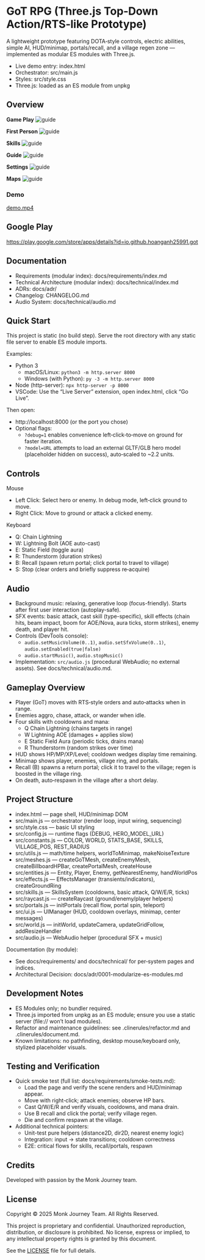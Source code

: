 # GoT RPG (Three.js Top‑Down Action/RTS‑like Prototype)

A lightweight prototype featuring DOTA‑style controls, electric abilities, simple AI, HUD/minimap, portals/recall, and a village regen zone — implemented as modular ES modules with Three.js.

- Live demo entry: index.html
- Orchestrator: src/main.js
- Styles: src/style.css
- Three.js: loaded as an ES module from unpkg

## Overview

**Game Play**
![guide](./images/got-guide.jpeg)

**First Person**
![guide](./images/got-first-person.jpeg)

**Skills**
![guide](./images/got-skills.jpeg)

**Guide**
![guide](./images/got-guide.jpeg)

**Settings**
![guide](./images/got-settings.jpeg)

**Maps**
![guide](./images/got-maps.jpeg)

### Demo

[demo.mp4](demo.mp4)

## Google Play

https://play.google.com/store/apps/details?id=io.github.hoanganh25991.got

## Documentation
- Requirements (modular index): docs/requirements/index.md
- Technical Architecture (modular index): docs/technical/index.md
- ADRs: docs/adr/
- Changelog: CHANGELOG.md
- Audio System: docs/technical/audio.md

## Quick Start

This project is static (no build step). Serve the root directory with any static file server to enable ES module imports.

Examples:
- Python 3
  - macOS/Linux: `python3 -m http.server 8000`
  - Windows (with Python): `py -3 -m http.server 8000`
- Node (http-server): `npx http-server -p 8000`
- VSCode: Use the “Live Server” extension, open index.html, click “Go Live”.

Then open:
- http://localhost:8000 (or the port you chose)
- Optional flags:
  - `?debug=1` enables convenience left‑click‑to‑move on ground for faster iteration.
  - `?model=URL` attempts to load an external GLTF/GLB hero model (placeholder hidden on success), auto‑scaled to ~2.2 units.

## Controls

Mouse
- Left Click: Select hero or enemy. In debug mode, left‑click ground to move.
- Right Click: Move to ground or attack a clicked enemy.

Keyboard
- Q: Chain Lightning
- W: Lightning Bolt (AOE auto-cast)
- E: Static Field (toggle aura)
- R: Thunderstorm (duration strikes)
- B: Recall (spawn return portal; click portal to travel to village)
- S: Stop (clear orders and briefly suppress re‑acquire)

## Audio

- Background music: relaxing, generative loop (focus-friendly). Starts after first user interaction (autoplay-safe).
- SFX events: basic attack, cast skill (type-specific), skill effects (chain hits, beam impact, boom for AOE/Nova, aura ticks, storm strikes), enemy death, and player hit.
- Controls (DevTools console):
  - `audio.setMusicVolume(0..1)`, `audio.setSfxVolume(0..1)`, `audio.setEnabled(true|false)`
  - `audio.startMusic()`, `audio.stopMusic()`
- Implementation: `src/audio.js` (procedural WebAudio; no external assets). See docs/technical/audio.md.

## Gameplay Overview

- Player (GoT) moves with RTS‑style orders and auto‑attacks when in range.
- Enemies aggro, chase, attack, or wander when idle.
- Four skills with cooldowns and mana:
  - Q Chain Lightning (chains targets in range)
  - W Lightning AOE (damages + applies slow)
  - E Static Field Aura (periodic ticks, drains mana)
  - R Thunderstorm (random strikes over time)
- HUD shows HP/MP/XP/Level; cooldown wedges display time remaining.
- Minimap shows player, enemies, village ring, and portals.
- Recall (B) spawns a return portal; click it to travel to the village; regen is boosted in the village ring.
- On death, auto‑respawn in the village after a short delay.

## Project Structure

- index.html — page shell, HUD/minimap DOM
- src/main.js — orchestrator (render loop, input wiring, sequencing)
- src/style.css — basic UI styling
- src/config.js — runtime flags (DEBUG, HERO_MODEL_URL)
- src/constants.js — COLOR, WORLD, STATS_BASE, SKILLS, VILLAGE_POS, REST_RADIUS
- src/utils.js — math/time helpers, worldToMinimap, makeNoiseTexture
- src/meshes.js — createGoTMesh, createEnemyMesh, createBillboardHPBar, createPortalMesh, createHouse
- src/entities.js — Entity, Player, Enemy, getNearestEnemy, handWorldPos
- src/effects.js — EffectsManager (transients/indicators), createGroundRing
- src/skills.js — SkillsSystem (cooldowns, basic attack, Q/W/E/R, ticks)
- src/raycast.js — createRaycast (ground/enemy/player helpers)
- src/portals.js — initPortals (recall flow, portal spin, teleport)
- src/ui.js — UIManager (HUD, cooldown overlays, minimap, center messages)
- src/world.js — initWorld, updateCamera, updateGridFollow, addResizeHandler
- src/audio.js — WebAudio helper (procedural SFX + music)

Documentation (by module):
- See docs/requirements/ and docs/technical/ for per‑system pages and indices.
- Architectural Decision: docs/adr/0001-modularize-es-modules.md

## Development Notes

- ES Modules only; no bundler required.
- Three.js imported from unpkg as an ES module; ensure you use a static server (file:// won’t load modules).
- Refactor and maintenance guidelines: see .clinerules/refactor.md and .clinerules/document.md.
- Known limitations: no pathfinding, desktop mouse/keyboard only, stylized placeholder visuals.

## Testing and Verification

- Quick smoke test (full list: docs/requirements/smoke-tests.md):
  - Load the page and verify the scene renders and HUD/minimap appear.
  - Move with right‑click; attack enemies; observe HP bars.
  - Cast Q/W/E/R and verify visuals, cooldowns, and mana drain.
  - Use B recall and click the portal; verify village regen.
  - Die and confirm respawn at the village.
- Additional technical pointers:
  - Unit-test pure helpers (distance2D, dir2D, nearest enemy logic)
  - Integration: input → state transitions; cooldown correctness
  - E2E: critical flows for skills, recall/portals, respawn

## Credits

Developed with passion by the Monk Journey team.

## License

Copyright © 2025 Monk Journey Team. All Rights Reserved.

This project is proprietary and confidential. Unauthorized reproduction, distribution, or disclosure is prohibited. No license, express or implied, to any intellectual property rights is granted by this document.

See the [LICENSE](LICENSE) file for full details.
